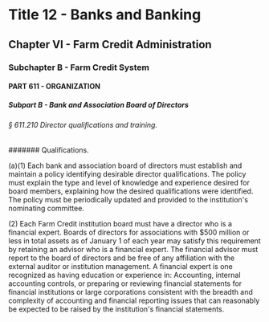 
# Title 12 - Banks and Banking
## Chapter VI - Farm Credit Administration
### Subchapter B - Farm Credit System
#### PART 611 - ORGANIZATION
##### Subpart B - Bank and Association Board of Directors
###### § 611.210 Director qualifications and training.
####### Qualifications.

(a)(1) Each bank and association board of directors must establish and maintain a policy identifying desirable director qualifications. The policy must explain the type and level of knowledge and experience desired for board members, explaining how the desired qualifications were identified. The policy must be periodically updated and provided to the institution's nominating committee.

(2) Each Farm Credit institution board must have a director who is a financial expert. Boards of directors for associations with $500 million or less in total assets as of January 1 of each year may satisfy this requirement by retaining an advisor who is a financial expert. The financial advisor must report to the board of directors and be free of any affiliation with the external auditor or institution management. A financial expert is one recognized as having education or experience in: Accounting, internal accounting controls, or preparing or reviewing financial statements for financial institutions or large corporations consistent with the breadth and complexity of accounting and financial reporting issues that can reasonably be expected to be raised by the institution's financial statements.
